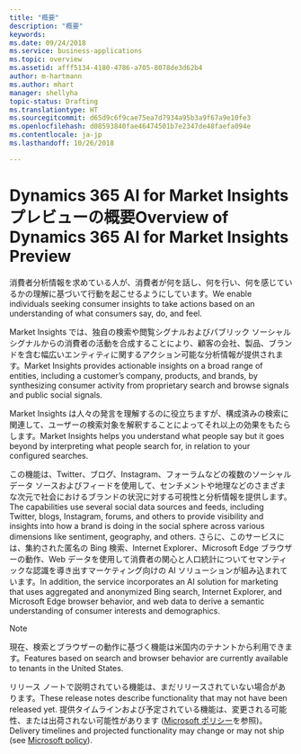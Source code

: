 ```yaml
---
title: "概要"
description: "概要"
keywords: 
ms.date: 09/24/2018
ms.service: business-applications
ms.topic: overview
ms.assetid: afff5134-4180-4786-a705-8078de3d62b4
author: m-hartmann
ms.author: mhart
manager: shellyha
topic-status: Drafting
ms.translationtype: HT
ms.sourcegitcommit: d65d9c6f9cae75ea7d7934a95b3a9f67a9e10fe3
ms.openlocfilehash: d08593840fae46474501b7e2347de48faefa094e
ms.contentlocale: ja-jp
ms.lasthandoff: 10/26/2018

---
```


#  <a name="overview-of-dynamics-365-ai-for-market-insights-preview"></a><span data-ttu-id="74e6b-103">Dynamics 365 AI for Market Insights プレビューの概要</span><span class="sxs-lookup"><span data-stu-id="74e6b-103">Overview of Dynamics 365 AI for Market Insights Preview</span></span>

<span data-ttu-id="74e6b-104">消費者分析情報を求めている人が、消費者が何を話し、何を行い、何を感じているかの理解に基づいて行動を起こせるようにしています。</span><span class="sxs-lookup"><span data-stu-id="74e6b-104">We enable individuals seeking consumer insights to take actions based on an understanding of what consumers say, do, and feel.</span></span>
 
<span data-ttu-id="74e6b-105">Market Insights では、独自の検索や閲覧シグナルおよびパブリック ソーシャル シグナルからの消費者の活動を合成することにより、顧客の会社、製品、ブランドを含む幅広いエンティティに関するアクション可能な分析情報が提供されます。</span><span class="sxs-lookup"><span data-stu-id="74e6b-105">Market Insights provides actionable insights on a broad range of entities, including a customer’s company, products, and brands, by synthesizing consumer activity from proprietary search and browse signals and public social signals.</span></span>

<span data-ttu-id="74e6b-106">Market Insights は人々の発言を理解するのに役立ちますが、構成済みの検索に関連して、ユーザーの検索対象を解釈することによってそれ以上の効果をもたらします。</span><span class="sxs-lookup"><span data-stu-id="74e6b-106">Market Insights helps you understand what people say but it goes beyond by interpreting what people search for, in relation to your configured searches.</span></span>

<span data-ttu-id="74e6b-107">この機能は、Twitter、ブログ、Instagram、フォーラムなどの複数のソーシャル データ ソースおよびフィードを使用して、センチメントや地理などのさまざまな次元で社会におけるブランドの状況に対する可視性と分析情報を提供します。</span><span class="sxs-lookup"><span data-stu-id="74e6b-107">The capabilities use several social data sources and feeds, including Twitter, blogs, Instagram, forums, and others to provide visibility and insights into how a brand is doing in the social sphere across various dimensions like sentiment, geography, and others.</span></span> <span data-ttu-id="74e6b-108">さらに、このサービスには、集約された匿名の Bing 検索、Internet Explorer、Microsoft Edge ブラウザーの動作、Web データを使用して消費者の関心と人口統計についてセマンティックな認識を導き出すマーケティング向けの AI ソリューションが組み込まれています。</span><span class="sxs-lookup"><span data-stu-id="74e6b-108">In addition, the service incorporates an AI solution for marketing that uses aggregated and anonymized Bing search, Internet Explorer, and Microsoft Edge browser behavior, and web data to derive a semantic understanding of consumer interests and demographics.</span></span> 

> [!NOTE]
> <span data-ttu-id="74e6b-109">現在、検索とブラウザーの動作に基づく機能は米国内のテナントから利用できます。</span><span class="sxs-lookup"><span data-stu-id="74e6b-109">Features based on search and browser behavior are currently available to tenants in the United States.</span></span>

<span data-ttu-id="74e6b-110">リリース ノートで説明されている機能は、まだリリースされていない場合があります。</span><span class="sxs-lookup"><span data-stu-id="74e6b-110">These release notes describe functionality that may not have been released yet.</span></span> <span data-ttu-id="74e6b-111">提供タイムラインおよび予定されている機能は、変更される可能性、または出荷されない可能性があります ([Microsoft ポリシー](https://go.microsoft.com/fwlink/p/?linkid=2007332)を参照)。</span><span class="sxs-lookup"><span data-stu-id="74e6b-111">Delivery timelines and projected functionality may change or may not ship (see [Microsoft policy](https://go.microsoft.com/fwlink/p/?linkid=2007332)).</span></span>

